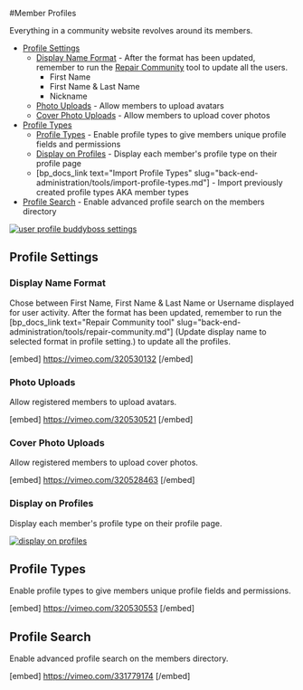 #Member Profiles

Everything in a community website revolves around its members.

*   [Profile Settings](#profile-settings)
    *   [Display Name Format](#display-name-format) - After the format has been updated, remember to run the [Repair Community](https://www.buddyboss.com/resources/docs/back-end-administration-panels/buddyboss-tools/) tool to update all the users.
        *   First Name
        *   First Name & Last Name
        *   Nickname
    *   [Photo Uploads](#photo-uploads) - Allow members to upload avatars
    *   [Cover Photo Uploads](#cover-photo-uploads) - Allow members to upload cover photos
*   [Profile Types](#profile-types)
    *   [Profile Types](#profile-types) - Enable profile types to give members unique profile fields and permissions
    *   [Display on Profiles](#display-on-profiles) - Display each member's profile type on their profile page
    *   [bp_docs_link text="Import Profile Types" slug="back-end-administration/tools/import-profile-types.md"] - Import previously created profile types AKA member types
*   [Profile Search](#profile-search) - Enable advanced profile search on the members directory

[![user profile buddyboss settings](https://www.buddyboss.com/resources/wp-content/uploads/2019/01/userprofilesbuddybosssettings-1024x675.jpg)](https://www.buddyboss.com/resources/wp-content/uploads/2019/01/userprofilesbuddybosssettings.jpg)

Profile Settings<a name="profile-settings"></a>
----------------

### Display Name Format<a name="display-name-format"></a>

Chose between First Name, First Name & Last Name or Username displayed for user activity. After the format has been updated, remember to run the [bp_docs_link text="Repair Community tool" slug="back-end-administration/tools/repair-community.md"] (Update display name to selected format in profile setting.) to update all the profiles.

[embed] https://vimeo.com/320530132 [/embed]

### Photo Uploads<a name="photo-uploads"></a>

Allow registered members to upload avatars.

[embed] https://vimeo.com/320530521 [/embed]

### Cover Photo Uploads<a name="cover-photo-uploads"></a>

Allow registered members to upload cover photos.

[embed] https://vimeo.com/320528463 [/embed]

### Display on Profiles<a name="display-on-profiles"></a>

Display each member's profile type on their profile page.

[![display on profiles](https://www.buddyboss.com/resources/wp-content/uploads/2019/01/displayonprofiles-1024x486.jpg)](https://www.buddyboss.com/resources/wp-content/uploads/2019/01/displayonprofiles.jpg)

Profile Types<a name="profile-types"></a>
-------------

Enable profile types to give members unique profile fields and permissions.

[embed] https://vimeo.com/320530553 [/embed]

Profile Search<a name="profile-search"></a>
--------------

Enable advanced profile search on the members directory.

[embed] https://vimeo.com/331779174 [/embed]